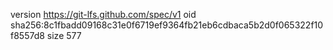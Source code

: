 version https://git-lfs.github.com/spec/v1
oid sha256:8c1fbadd09168c31e0f6719ef9364fb21eb6cdbaca5b2d0f065322f10f8557d8
size 577
